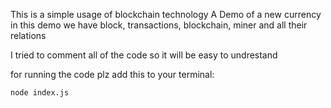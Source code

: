 This is a simple usage of blockchain technology
A Demo of a new currency
in this demo we have block, transactions, blockchain, miner and all their relations

I tried to comment all of the code so it will be easy to undrestand


for running the code plz add this to your terminal:

<code>node index.js</code>
